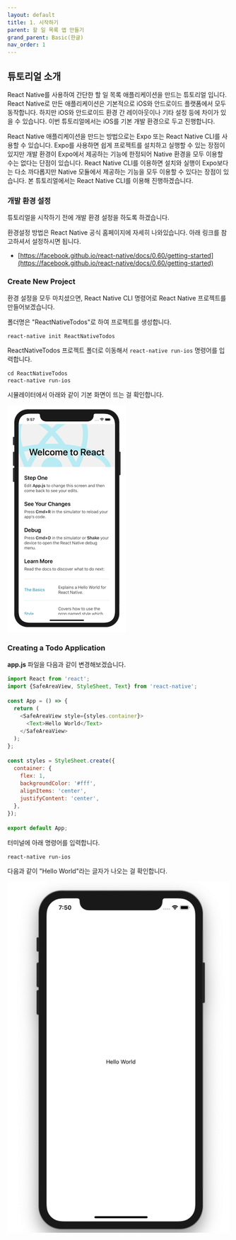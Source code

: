 ```yaml
---
layout: default
title: 1. 시작하기
parent: 할 일 목록 앱 만들기
grand_parent: Basic(한글)
nav_order: 1
---
```


## 튜토리얼 소개

React Native를 사용하여 간단한 할 일 목록 애플리케이션을 만드는 튜토리얼 입니다. React Native로 만든 애플리케이션은 기본적으로 iOS와 안드로이드 플랫폼에서 모두 동작합니다. 하지만 iOS와 안드로이드 환경 간 레이아웃이나 기타 설정 등에 차이가 있을 수 있습니다. 이번 튜토리얼에서는 iOS를 기본 개발 환경으로 두고 진행합니다.

React Native 애플리케이션을 만드는 방법으로는 Expo 또는 React Native CLI를 사용할 수 있습니다. Expo를 사용하면 쉽게 프로젝트를 설치하고 실행할 수 있는 장점이 있지만 개발 환경이 Expo에서 제공하는 기능에 한정되어 Native 환경을 모두 이용할 수는 없다는 단점이 있습니다. React Native CLI를 이용하면 설치와 실행이 Expo보다는 다소 까다롭지만 Native 모듈에서 제공하는 기능을 모두 이용할 수 있다는 장점이 있습니다. 본 튜토리얼에서는 React Native CLI를 이용해 진행하겠습니다.

### 개발 환경 설정

튜토리얼을 시작하기 전에 개발 환경 설정을 하도록 하겠습니다.

환경설정 방법은 React Native 공식 홈페이지에 자세히 나와있습니다. 아래 링크를 참고하셔서 설정하시면 됩니다.

- [https://facebook.github.io/react-native/docs/0.60/getting-started](https://facebook.github.io/react-native/docs/0.60/getting-started)

### Create New Project

환경 설정을 모두 마치셨으면, React Native CLI 명령어로 React Native 프로젝트를 만들어보겠습니다.

폴더명은 "ReactNativeTodos"로 하여 프로젝트를 생성합니다.

```
react-native init ReactNativeTodos
```

ReactNativeTodos 프로젝트 폴더로 이동해서 `react-native run-ios` 명령어를 입력합니다.

```
cd ReactNativeTodos
react-native run-ios
```

시뮬레이터에서 아래와 같이 기본 화면이 뜨는 걸 확인합니다.

![](../images/app.png "app.png")

### Creating a Todo Application

**app.js** 파일을 다음과 같이 변경해보겠습니다.

```javascript
import React from 'react';
import {SafeAreaView, StyleSheet, Text} from 'react-native';

const App = () => {
  return (
    <SafeAreaView style={styles.container}>
      <Text>Hello World</Text>
    </SafeAreaView>
  );
};

const styles = StyleSheet.create({
  container: {
    flex: 1,
    backgroundColor: '#fff',
    alignItems: 'center',
    justifyContent: 'center',
  },
});

export default App;
```

터미널에 아래 명령어를 입력합니다.

```
react-native run-ios
```

다음과 같이 "Hello World"라는 글자가 나오는 걸 확인합니다.

![](../images/hello.png "Hello.png")
